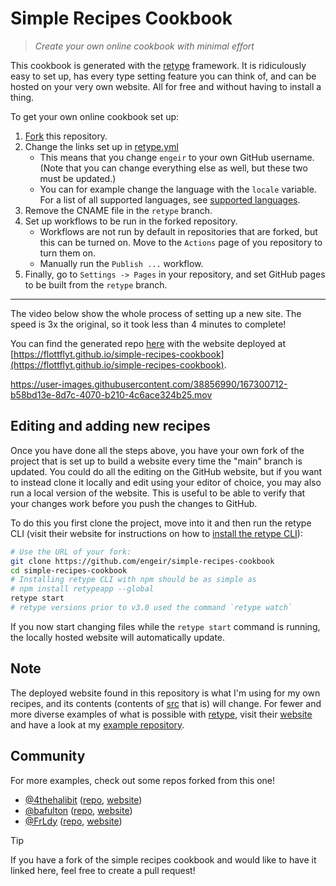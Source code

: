 # Simple Recipes Cookbook

> _Create your own online cookbook with minimal effort_

This cookbook is generated with the [retype](https://retype.com/) framework. It is
ridiculously easy to set up, has every type setting feature you can think of, and can be
hosted on your very own website. All for free and without having to install a thing.

To get your own online cookbook set up:

1. [Fork](https://github.com/engeir/simple-recipes-cookbook/fork) this repository.
2. Change the links set up in [retype.yml](./retype.yml)
   - This means that you change `engeir` to your own GitHub username. (Note that you can
     change everything else as well, but these two must be updated.)
   - You can for example change the language with the `locale` variable. For a list of
     all supported languages, see
     [supported languages](https://retype.com/configuration/project/#supported-languages).
3. Remove the CNAME file in the `retype` branch.
4. Set up workflows to be run in the forked repository.
   - Workflows are not run by default in repositories that are forked, but this can be
     turned on. Move to the `Actions` page of you repository to turn them on.
   - Manually run the `Publish ...` workflow.
5. Finally, go to `Settings -> Pages` in your repository, and set GitHub pages to be
   built from the `retype` branch.

---

The video below show the whole process of setting up a new site. The speed is 3x the
original, so it took less than 4 minutes to complete!

You can find the generated repo
[here](https://github.com/flottflyt/simple-recipes-cookbook) with the website deployed
at
[https://flottflyt.github.io/simple-recipes-cookbook](https://flottflyt.github.io/simple-recipes-cookbook).

https://user-images.githubusercontent.com/38856990/167300712-b58bd13e-8d7c-4070-b210-4c6ace324b25.mov

## Editing and adding new recipes

Once you have done all the steps above, you have your own fork of the project that is
set up to build a website every time the "main" branch is updated. You could do all the
editing on the GitHub website, but if you want to instead clone it locally and edit
using your editor of choice, you may also run a local version of the website. This is
useful to be able to verify that your changes work before you push the changes to
GitHub.

To do this you first clone the project, move into it and then run the retype CLI (visit
their website for instructions on how to
[install the retype CLI](https://retype.com/guides/getting-started/#install)):

```bash
# Use the URL of your fork:
git clone https://github.com/engeir/simple-recipes-cookbook
cd simple-recipes-cookbook
# Installing retype CLI with npm should be as simple as
# npm install retypeapp --global
retype start
# retype versions prior to v3.0 used the command `retype watch`
```

If you now start changing files while the `retype start` command is running, the locally
hosted website will automatically update.

## Note

The deployed website found in this repository is what I'm using for my own recipes, and
its contents (contents of [src](./src) that is) will change. For fewer and more diverse
examples of what is possible with [retype](https://retype.com/), visit their
[website](https://retype.com/) and have a look at my
[example repository](https://github.com/flottflyt/simple-recipes-cookbook).

## Community

For more examples, check out some repos forked from this one!

- [@4thehalibit](https://github.com/4thehalibit)
  ([repo](https://github.com/4thehalibit/Westbergs-Cookbook),
  [website](https://4thehalibit.github.io/Westbergs-Cookbook/))
- [@bafulton](https://github.com/bafulton) ([repo](https://github.com/bafulton/recipes),
  [website](https://bafulton.github.io/recipes/))
- [@FrLdy](https://github.com/FrLdy) ([repo](https://github.com/FrLdy/recettes),
  [website](https://frldy.github.io/recettes/))

> [!TIP]
>
> If you have a fork of the simple recipes cookbook and would like to have it linked
> here, feel free to create a pull request!
